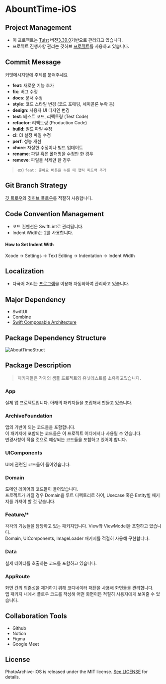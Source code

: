 # AbountTime-iOS

## Project Management
 - 이 프로젝트는 [Tuist](https://github.com/tuist/tuist) 버전[3.39.0](https://github.com/tuist/tuist/releases/tag/3.39.0)기반으로 관리되고 있습니다.
 - 프로젝트 진행사항 관리는 깃허브 [프로젝트](https://github.com/orgs/Team-Archive/projects/3)를 사용하고 있습니다.

## Commit Message
커밋메시지앞에 주제를 붙혀주세요
 - **feat**: 새로운 기능 추가
 - **fix**: 버그 수정
 - **docs**: 문서 수정
 - **style**: 코드 스타일 변경 (코드 포매팅, 세미콜론 누락 등)
 - **design**: 사용자 UI 디자인 변경
 - **test**: 테스트 코드, 리팩토링 (Test Code)
 - **refactor**: 리팩토링 (Production Code)
 - **build**: 빌드 파일 수정
 - **ci**: CI 설정 파일 수정
 - **perf**: 성능 개선
 - **chore**: 자잘한 수정이나 빌드 업데이트
 - **rename**: 파일 혹은 폴더명을 수정만 한 경우
 - **remove**: 파일을 삭제만 한 경우
> ex) `feat: 좋아요 버튼을 누를 때 햅틱 피드백 추가`

## Git Branch Strategy
[깃 플로우](https://techblog.woowahan.com/2553/)와 [깃허브 플로우](https://docs.github.com/ko/get-started/using-github/github-flow)를 적절히 사용합니다.

## Code Convention Management
 - 코드 컨벤션은 SwiftLint로 관리됩니다.
 - Indent Width는 2를 사용합니다.
#### How to Set Indent With
Xcode -> Settings -> Text Editing -> Indentation -> Indent Width

## Localization
 - 다국어 처리는 [프로그램](https://github.com/HanweeeeLee/LocalizationGen)을 이용해 자동화하여 관리하고 있습니다. 
## Major Dependency
 - SwiftUI
 - Combine
 - [Swift Composable Architecture](https://github.com/pointfreeco/swift-composable-architecture)
  
## Package Dependency Structure
![AboutTimeStruct](https://github.com/Team-Archive/AboutTime-iOS/assets/60125719/402505a8-3c7e-4399-92c8-701c91f54749)
## Package Description
> 패키지들은 각자의 샘플 프로젝트와 유닛테스트를 소유하고있습니다.
### App
실제 앱 프로젝트입니다. 아래의 패키지들을 조립해서 만들고 있습니다.

### ArchiveFoundation
앱의 기반이 되는 코드들을 포함합니다.  
이 패키지에 포함되는 코드들은 이 프로젝트 어디에서나 사용될 수 있습니다.  
변경사항이 적을 것으로 예상되는 코드들을 포함하고 있어야 합니다.

### UIComponents
UI에 관련된 코드들이 들어있습니다.

### Domain
도메인 레이어의 코드들이 들어있습니다.  
프로젝트가 커질 경우 Domain을 루트 디렉토리로 하여, Usecase 혹은 Entity별 패키지를 가져야 할 것 같습니다.

### Feature/*
각각의 기능들을 담당하고 있는 패키지입니다. View와 ViewModel을 포함하고 있습니다.  
Domain, UIComponents, ImageLoader 패키지를 적절히 사용해 구현합니다.

### Data
실제 데이터를 호출하는 코드를 포함하고 있습니다.

### AppRoute
화면 간의 의존성을 제거하기 위해 코디네이터 패턴을 사용해 화면들을 관리합니다.  
앱 패키지 내에서 플로우 코드를 작성해 어떤 화면이든 적절히 사용자에게 보여줄 수 있습니다.
 
## Collaboration Tools
 - Github
 - Notion
 - Figma
 - Google Meet
 
## License

PhotoArchive-iOS is released under the MIT license. [See LICENSE](https://github.com/Team-Archive/PhotoArchive-iOS/blob/master/LICENSE) for details.
